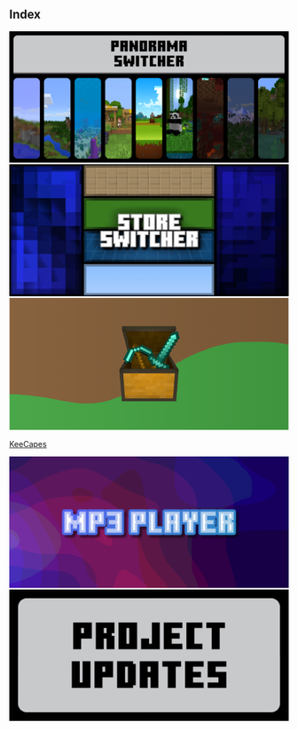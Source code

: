 ## Index
<div class="home-content-container"><a class="home-content-image" href="./panorama-switcher"><img src="./panorama-switcher/latest/upload/panorama-switcher_1.png" onerror="this.src='/assets/images/featuredimage.png'" alt="Panorama Switcher"></a><a class="home-content-image" href="./store-switcher"><img src="./store-switcher/latest/upload/store-switcher_1.png" onerror="this.src='/assets/images/featuredimage.png'" alt="Store Switcher"></a><a class="home-content-image" href="./keecapes"><img src="./keecapes/latest/upload/keecapes_1.png" onerror="this.src='/assets/images/featuredimage.png'" alt="Kee Capes"><p>KeeCapes</p></a><a class="home-content-image" href="./mp3-player"><img src="./mp3-player/upload/mp3-player_1.png" onerror="this.src='/assets/images/featuredimage.png'" alt="MP3 Player"></a><a class="home-content-image" href="./DreamsUserDB/imports"><img src="./updates/upload/updates_1.png" onerror="this.src='/assets/images/featuredimage.png'" alt="Project Updates"></a></div>
